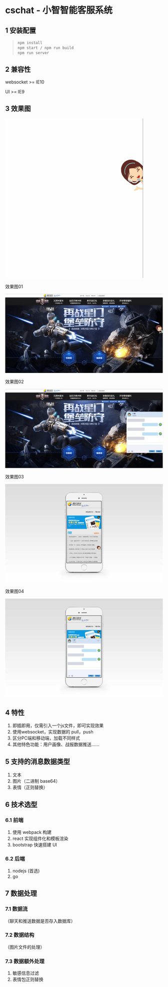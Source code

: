 # cschat - 小智智能客服系统
## 1 安装配置 

> ```
> npm install
> npm start / npm run build
> npm run server
> ```

## 2 兼容性

websocket >= IE10

UI >= IE9



## 3 效果图

![小智](doc/pic/小智.gif)

效果图01

![智能客服01](doc/pic/智能客服01.jpg)

效果图02

![智能客服02](doc/pic/智能客服02.jpg)

效果图03

![智能客服02](doc/pic/mobile01.jpg)

效果图04

![智能客服02](doc/pic/mobile02.jpg)

## 4 特性

1. 即插即用，仅需引入一个js文件，即可实现效果
2. 使用websocket，实现数据的 pull，push
3. 区分PC端和移动端，加载不同样式
4. 其他特色功能：用户画像、战报数据推送……

## 5 支持的消息数据类型

1. 文本
2. 图片（二进制 base64）
3. 表情（正则替换）

## 6 技术选型

### 6.1 前端

1. 使用 webpack 构建
2. react 实现组件化和模板渲染
3. bootstrap 快速搭建 UI

### 6.2 后端

1. nodejs (首选)
2. go

## 7 数据处理

### 7.1 数据流

（聊天和推送数据是否存入数据库）

### 7.2 数据结构

（图片文件的处理）

### 7.3 数据额外处理

1. 敏感信息过滤
2. 表情包正则替换